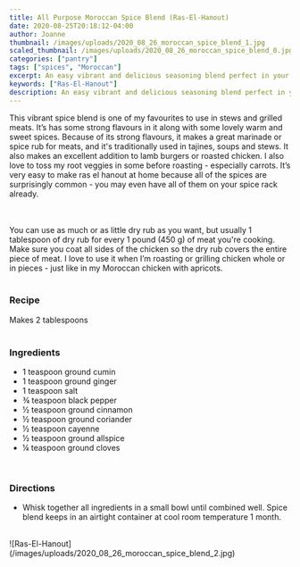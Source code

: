 ```yaml
---
title: All Purpose Moroccan Spice Blend (Ras-El-Hanout)
date: 2020-08-25T20:18:12-04:00
author: Joanne
thumbnail: /images/uploads/2020_08_26_moroccan_spice_blend_1.jpg
scaled_thumbnail: /images/uploads/2020_08_26_moroccan_spice_blend_0.jpg
categories: ["pantry"]
tags: ["spices", "Moroccan"]
excerpt: An easy vibrant and delicious seasoning blend perfect in your stews and marinades 
keywords: ["Ras-El-Hanout"]
description: An easy vibrant and delicious seasoning blend perfect in your stews and marinades 
---
```


This vibrant spice blend is one of my favourites to use in stews and grilled meats. It’s has some strong flavours in it along with some lovely warm and sweet spices. Because of its strong flavours, it makes a great marinade or spice rub for meats, and it's traditionally used in tajines, soups and stews. It also makes an excellent addition to lamb burgers or roasted chicken. I also love to toss my root veggies in some before roasting - especially carrots. It’s very easy to make ras el hanout at home because all of the spices are surprisingly common - you may even have all of them on your spice rack already.  
</br>
</br>

You can use as much or as little dry rub as you want, but usually 1 tablespoon of dry rub for every 1 pound (450 g) of meat you're cooking. Make sure you coat all sides of the chicken so the dry rub covers the entire piece of meat. I love to use it when I’m roasting or grilling chicken whole or in pieces - just like in my Moroccan chicken with apricots. 
</br>
</br>

### Recipe
Makes 2 tablespoons
</br>
</br>

### Ingredients

* <span itemprop="recipeIngredient">1 teaspoon ground cumin</span>
* <span itemprop="recipeIngredient">1 teaspoon ground ginger</span>
* <span itemprop="recipeIngredient">1 teaspoon salt</span>
* <span itemprop="recipeIngredient">&frac34; teaspoon black pepper</span>
* <span itemprop="recipeIngredient">&frac12; teaspoon ground cinnamon</span>
* <span itemprop="recipeIngredient">&frac12; teaspoon ground coriander</span>
* <span itemprop="recipeIngredient">&frac12; teaspoon cayenne</span>
* <span itemprop="recipeIngredient">&frac12; teaspoon ground allspice</span>
* <span itemprop="recipeIngredient">&frac14; teaspoon ground cloves</span>
</br>

### Directions

* Whisk together all ingredients in a small bowl until combined well. Spice blend keeps in an airtight container at cool room temperature 1 month.

</br>
![Ras-El-Hanout](/images/uploads/2020_08_26_moroccan_spice_blend_2.jpg)